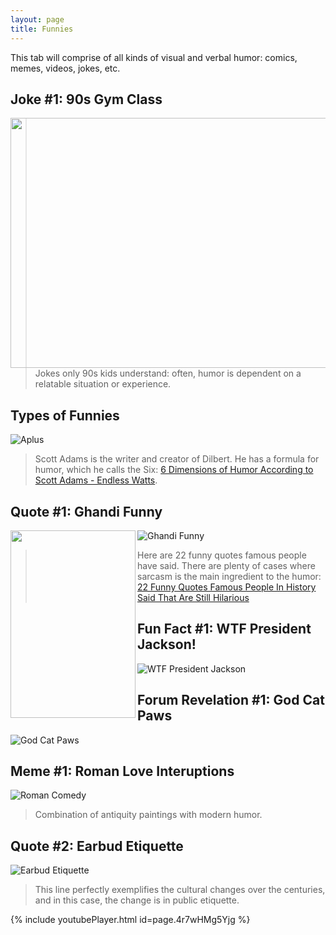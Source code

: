 ```yaml
---
layout: page
title: Funnies
---
```


<p class="message">
  This tab will comprise of all kinds of visual and verbal humor: comics, memes, videos, jokes, etc.
</p>

## Joke #1: 90s Gym Class
<a href="url"><img src="https://actamu.github.io/laughing-aggies/public/images/gym_class.png" align="left" height="400" width="600" ></a>
> Jokes only 90s kids understand: often, humor is dependent on a relatable situation or experience.

## Types of Funnies
![Aplus](https://actamu.github.io/laughing-aggies/public/images/Aplus.png)
> Scott Adams is the writer and creator of Dilbert.  He has a formula for humor, which he calls the Six: [6 Dimensions of Humor According to Scott Adams - Endless Watts](http://endlesswatts.com/6-dimensions-of-humor-according-to-scott-adams/).

## Quote #1: Ghandi Funny
<a href="url"><img src="https://actamu.github.io/laughing-aggies/public/images/gym_class.png" align="left" height="300" width="200" ></a>
![Ghandi Funny](https://actamu.github.io/laughing-aggies/public/images/ghandi_funny.jpeg)
> Here are 22 funny quotes famous people have said. There are plenty of cases where sarcasm is the main ingredient to the humor: [22 Funny Quotes Famous People In History Said That Are Still Hilarious](http://theawesomedaily.com/funny-quotes-from-famous-people-in-history/)

## Fun Fact #1: WTF President Jackson!
![WTF President Jackson](https://actamu.github.io/laughing-aggies/public/images/wtf_presjackson.jpg)

## Forum Revelation #1: God Cat Paws
![God Cat Paws](https://actamu.github.io/laughing-aggies/public/images/cat_paws.jpg)

## Meme #1: Roman Love Interuptions
![Roman Comedy](https://actamu.github.io/laughing-aggies/public/images/romancomedy.png)
> Combination of antiquity paintings with modern humor.

## Quote #2: Earbud Etiquette
![Earbud Etiquette](https://actamu.github.io/laughing-aggies/public/images/modern_hattip.png)
> This line perfectly exemplifies the cultural changes over the centuries, and in this case, the change is in public etiquette.

{% include youtubePlayer.html id=page.4r7wHMg5Yjg %}
